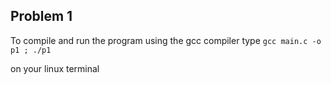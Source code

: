 ## Problem 1

To compile and run the program using the gcc compiler type
```gcc main.c -o p1 ; ./p1```

on your linux terminal